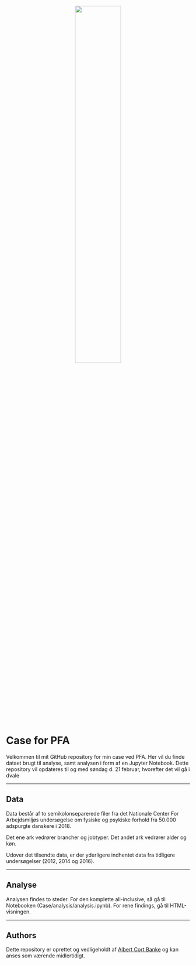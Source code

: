 
<p align="center">
  <img src="https://pfa.dk/-/media/pfa-v2/dansk/images/om-pfa/ledelse-og-presserum/logo/pfa-logo-roed.png?la=da-dk&hash=15695474A8C04F27420B1F5AD5922D27CDA4A702" width="50%">
</p>



# Case for PFA
Velkommen til mit GitHub repository for min case ved PFA. Her vil du finde dataet brugt til analyse, samt analysen i form af en Jupyter Notebook. Dette repository vil opdateres til og med søndag d. 21 februar, hvorefter det vil gå i dvale 

---

## Data
Data består af to semikolonseparerede filer fra det Nationale Center For Arbejdsmiljøs undersøgelse om fysiske og psykiske forhold fra 50.000 adspurgte danskere i 2018.

Det ene ark vedrører brancher og jobtyper. Det andet ark vedrører alder og køn.

Udover det tilsendte data, er der yderligere indhentet data fra tidligere undersøgelser (2012, 2014 og 2016). 

---

## Analyse

Analysen findes to steder. For den komplette all-inclusive, så gå til Notebooken (Case/analysis/analysis.ipynb). For rene findings, gå til HTML-visningen.

---

## Authors
Dette repository er oprettet og vedligeholdt af [Albert Cort Banke](https://www.linkedin.com/in/albert-cort-banke-74b19413b/) og kan anses som værende midlertidigt. 
